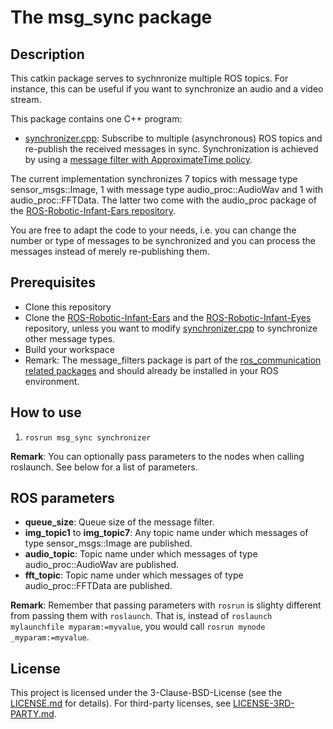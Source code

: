 # The msg_sync package

## Description

This catkin package serves to sychnronize multiple ROS topics. For instance, this can be useful if you want to synchronize an audio and a video stream.

This package contains one C++ program:
- [synchronizer.cpp](src/msg_sync/synchronizer.cpp): Subscribe to multiple (asynchronous) ROS topics and re-publish the received messages in sync. Synchronization is achieved by using a [message filter with ApproximateTime policy](http://wiki.ros.org/message_filters#ApproximateTime_Policy).

The current implementation synchronizes 7 topics with message type sensor_msgs::Image, 1 with message type audio_proc::AudioWav and 1 with audio_proc::FFTData. The latter two come with the audio_proc package of the [ROS-Robotic-Infant-Ears repository](https://github.com/pjckoch/ROS-Robotic-Infant-Ears.git).

You are free to adapt the code to your needs, i.e. you can change the number or type of messages to be synchronized and you can process the messages instead of merely re-publishing them.

## Prerequisites
- Clone this repository
- Clone the [ROS-Robotic-Infant-Ears](https://github.com/pjckoch/ROS-Robotic-Infant-Ears.git) and the [ROS-Robotic-Infant-Eyes](https://github.com/pjckoch/ROS-Robotic-Infant-Eyes.git) repository, unless you want to modify [synchronizer.cpp](src/msg_sync/synchronizer.cpp) to synchronize other message types. 
- Build your workspace
- Remark: The message_filters package is part of the [ros_communication related packages](https://github.com/ros/ros_comm.git) and should already be installed in your ROS environment.

## How to use
1. `rosrun msg_sync synchronizer`

**Remark**: You can optionally pass parameters to the nodes when calling roslaunch. See below for a list of parameters.

## ROS parameters

- **queue_size**: Queue size of the message filter.
- **img_topic1** to **img_topic7**: Any topic name under which messages of type sensor_msgs::Image are published.
- **audio_topic**: Topic name under which messages of type audio_proc::AudioWav are published.
- **fft_topic**: Topic name under which messages of type audio_proc::FFTData are published.

**Remark**: Remember that passing parameters with `rosrun` is slighty different from passing them with `roslaunch`. That is, instead of `roslaunch mylaunchfile myparam:=myvalue`, you would call `rosrun mynode _myparam:=myvalue`.

## License

This project is licensed under the 3-Clause-BSD-License (see the [LICENSE.md](../LICENSE/LICENSE.md) for details). For third-party licenses, see [LICENSE-3RD-PARTY.md](../LICENSE/LICENSE-3RD-PARTY.md).
